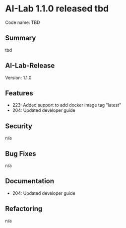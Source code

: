 # AI-Lab 1.1.0 released tbd

Code name: TBD

## Summary

tbd

## AI-Lab-Release

Version: 1.1.0

## Features

* 223: Added support to add docker image tag "latest"
* 204: Updated developer guide

## Security

n/a

## Bug Fixes

n/a

## Documentation

* 204: Updated developer guide

## Refactoring

n/a
